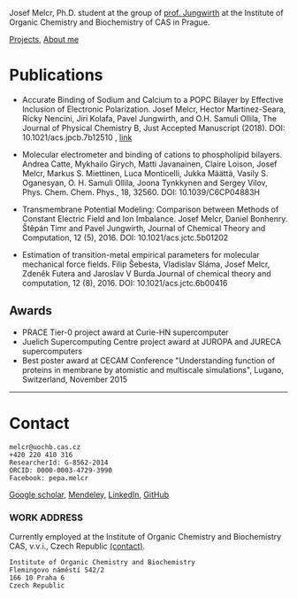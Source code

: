 Josef Melcr, Ph.D. student at the group of [prof. Jungwirth](http://jungwirth.uochb.cas.cz/)
at the Institute of Organic Chemistry and Biochemistry of CAS in Prague.


[Projects](projects.html), 
[About me](aboutme.html)


# Publications
	
- Accurate Binding of Sodium and Calcium to a POPC Bilayer by Effective Inclusion of
Electronic Polarization. Josef Melcr, Hector Martinez-Seara, Ricky Nencini, Jiri Kolafa, Pavel
Jungwirth, and O.H. Samuli Ollila, The Journal of Physical Chemistry B, Just Accepted
Manuscript (2018). DOI: 10.1021/acs.jpcb.7b12510 , 
[link](https://pubs.acs.org/doi/10.1021/acs.jpcb.7b12510)

- Molecular electrometer and binding of cations to phospholipid bilayers. Andrea Catte,
Mykhailo Girych, Matti Javanainen, Claire Loison, Josef Melcr, Markus S. Miettinen, Luca
Monticelli, Jukka Määttä, Vasily S. Oganesyan, O. H. Samuli Ollila, Joona Tynkkynen and
Sergey Vilov, Phys. Chem. Chem. Phys., 18, 32560. DOI: 10.1039/C6CP04883H

- Transmembrane Potential Modeling: Comparison between Methods of Constant Electric Field
and Ion Imbalance. Josef Melcr, Daniel Bonhenry. Štěpán Timr and Pavel Jungwirth, Journal of
Chemical Theory and Computation, 12 (5), 2016. DOI: 10.1021/acs.jctc.5b01202

- Estimation of transition-metal empirical parameters for molecular mechanical force fields. Filip
Šebesta, Vladislav Sláma, Josef Melcr, Zdeněk Futera and Jaroslav V Burda.Journal of
chemical theory and computation, 12 (8), 2016. DOI: 10.1021/acs.jctc.6b00416


## Awards

-   PRACE Tier-0 project award at Curie-HN supercomputer
-   Juelich Supercomputing Centre project award at JUROPA and JURECA supercomputers
-   Best poster award at CECAM Conference "Understanding function of proteins in membrane by atomistic and multiscale simulations", Lugano, Switzerland, November 2015





<HR>





# Contact
	
```
melcr@uochb.cas.cz
+420 220 410 316
ResearcherId: G-8562-2014
ORCID: 0000-0003-4729-3990
Facebook: pepa.melcr
```

[Google scholar](https://scholar.google.cz/citations?hl=en&user=Nkoi1CoAAAAJ), 
[Mendeley](https://www.mendeley.com/profiles/josef-melcr/), 
[LinkedIn](https://cz.linkedin.com/in/jmelcr), 
[GitHub](https://github.com/jmelcr)


### WORK ADDRESS
Currently employed at the Institute of Organic Chemistry and Biochemistry CAS, v.v.i., Czech Republic [(contact)](http://www.uochb.cz/web/structure/571.html).
```
Institute of Organic Chemistry and Biochemistry
Flemingovo náměstí 542/2
166 10 Praha 6
Czech Republic
```
